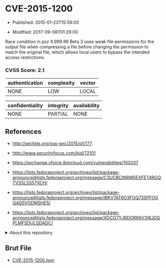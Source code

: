 # CVE-2015-1200

- Published: 2015-01-23T15:59:00

- Modified: 2017-09-08T01:29:00

Race condition in pxz 4.999.99 Beta 3 uses weak file permissions for the output file when compressing a file before changing the permission to match the original file, which allows local users to bypass the intended access restrictions.

### CVSS Score: **2.1**

| authentication | complexity | vector |
| --- | --- | --- |
| NONE | LOW | LOCAL |

| confidentiality | integrity | availability |
| --- | --- | --- |
| NONE | PARTIAL | NONE |

## References

* http://seclists.org/oss-sec/2015/q1/177

* http://www.securityfocus.com/bid/72101

* https://exchange.xforce.ibmcloud.com/vulnerabilities/100207

* https://lists.fedoraproject.org/archives/list/package-announce@lists.fedoraproject.org/message/C3UCBCIN6M5EXFET4RGQTVSSL5S57XCH/

* https://lists.fedoraproject.org/archives/list/package-announce@lists.fedoraproject.org/message/IBKV7AT6O3FGQ735PFOGQ4Q5VODMSHE5/

* https://lists.fedoraproject.org/archives/list/package-announce@lists.fedoraproject.org/message/XDCG7YJRDOR66V3WJDQPLMFSDULQDADC/

<details>
<summary>About this repository</summary> 

  This repository is part of the project [Live Hack CVE](https://github.com/Live-Hack-CVE). Main website can be found [www.live-hack.org](https://www.live-hack.org) 
  
  Made by [Sn0wAlice](https://github.com/Sn0wAlice) for the people that care about security and need to have a feed of the latest CVEs. Hope you enjoy it, don't forget to star the repo and follow me on [Twitter](https://twitter.com/Sn0wAlice) and [Github](https://github.com/Sn0wAlice). And that is my [personnal website](https://www.alice-snow.me/)

  - [Home Page](https://github.com/Live-Hack-CVE)
  - [Framework](https://github.com/Live-Hack-CVE/cve-framework)
  - [CVE database](https://github.com/Live-Hack-CVE/full_database)
  - [Changelog](https://github.com/Live-Hack-CVE/Changelog)
</details>

## Brut File

* [CVE-2015-1200.json](https://raw.githubusercontent.com/Live-Hack-CVE/full_database/main/cves/2015/CVE-2015-1200.json)

